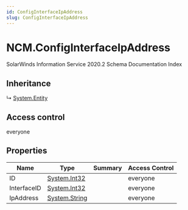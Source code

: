 ```yaml
---
id: ConfigInterfaceIpAddress
slug: ConfigInterfaceIpAddress
---
```


# NCM.ConfigInterfaceIpAddress

SolarWinds Information Service 2020.2 Schema Documentation Index

## Inheritance

↳ [System.Entity](./../System/Entity)

## Access control

everyone

## Properties

| Name | Type | Summary | Access Control |
| ------ | ------ | ------ | ------ |
| ID | [System.Int32](https://docs.microsoft.com/en-us/dotnet/api/system.int32) |  | everyone |
| InterfaceID | [System.Int32](https://docs.microsoft.com/en-us/dotnet/api/system.int32) |  | everyone |
| IpAddress | [System.String](https://docs.microsoft.com/en-us/dotnet/api/system.string) |  | everyone |

